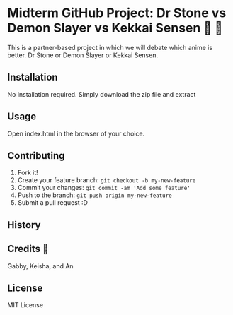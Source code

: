 # Midterm GitHub Project: Dr Stone vs Demon Slayer vs Kekkai Sensen 🌳 👺
This is a partner-based project in which we will debate which anime is better. Dr Stone or Demon Slayer or Kekkai Sensen.
## Installation
No installation required. Simply download the zip file and extract
## Usage
Open index.html in the browser of your choice.
## Contributing
1. Fork it!
2. Create your feature branch: `git checkout -b my-new-feature`
3. Commit your changes: `git commit -am 'Add some feature'`
4. Push to the branch: `git push origin my-new-feature`
5. Submit a pull request :D
## History

## Credits 🤗
Gabby, Keisha, and An
## License
MIT License

